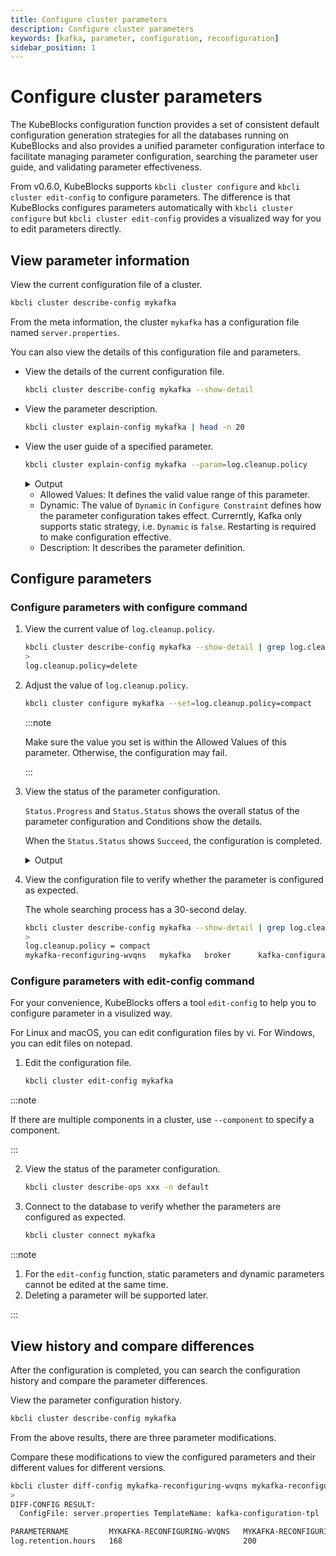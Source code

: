 ```yaml
---
title: Configure cluster parameters
description: Configure cluster parameters
keywords: [kafka, parameter, configuration, reconfiguration]
sidebar_position: 1
---
```


# Configure cluster parameters

The KubeBlocks configuration function provides a set of consistent default configuration generation strategies for all the databases running on KubeBlocks and also provides a unified parameter configuration interface to facilitate managing parameter configuration, searching the parameter user guide, and validating parameter effectiveness.

From v0.6.0, KubeBlocks supports `kbcli cluster configure` and `kbcli cluster edit-config` to configure parameters. The difference is that KubeBlocks configures parameters automatically with `kbcli cluster configure` but `kbcli cluster edit-config` provides a visualized way for you to edit parameters directly.

## View parameter information

View the current configuration file of a cluster.

```bash
kbcli cluster describe-config mykafka  
```

From the meta information, the cluster `mykafka` has a configuration file named `server.properties`.

You can also view the details of this configuration file and parameters.

* View the details of the current configuration file.

   ```bash
   kbcli cluster describe-config mykafka --show-detail
   ```

* View the parameter description.

  ```bash
  kbcli cluster explain-config mykafka | head -n 20
  ```

* View the user guide of a specified parameter.
  
  ```bash
  kbcli cluster explain-config mykafka --param=log.cleanup.policy
  ```

  <details>

  <summary>Output</summary>

  ```bash
  template meta:
    ConfigSpec: kafka-configuration-tpl	ComponentName: broker	ClusterName: mykafka

  Configure Constraint:
    Parameter Name:     log.cleanup.policy
    Allowed Values:     "compact","delete"
    Scope:              Global
    Dynamic:            false
    Type:               string
    Description:        The default cleanup policy for segments beyond the retention window. A comma separated list of valid policies. 
  ```
  
  </details>

  * Allowed Values: It defines the valid value range of this parameter.
  * Dynamic: The value of `Dynamic` in `Configure Constraint` defines how the parameter configuration takes effect. Currerntly, Kafka only supports static strategy, i.e. `Dynamic` is `false`. Restarting is required to make configuration effective.
  * Description: It describes the parameter definition.

## Configure parameters

### Configure parameters with configure command

1. View the current value of `log.cleanup.policy`.

   ```bash
   kbcli cluster describe-config mykafka --show-detail | grep log.cleanup.policy
   >
   log.cleanup.policy=delete
   ```

2. Adjust the value of `log.cleanup.policy`.

   ```bash
   kbcli cluster configure mykafka --set=log.cleanup.policy=compact
   ```

   :::note

   Make sure the value you set is within the Allowed Values of this parameter. Otherwise, the configuration may fail.

   :::

3. View the status of the parameter configuration.

   `Status.Progress` and `Status.Status` shows the overall status of the parameter configuration and Conditions show the details.

   When the `Status.Status` shows `Succeed`, the configuration is completed.

   <details>

   <summary>Output</summary>

   ```bash
   # In progress
   kbcli cluster describe-ops mykafka-reconfiguring-wvqns -n default
   >
   Spec:
     Name: mykafka-reconfiguring-wvqns	NameSpace: default	Cluster: mykafka	Type: Reconfiguring

   Command:
     kbcli cluster configure mykafka --components=broker --config-spec=kafka-configuration-tpl --config-file=server.properties --set log.cleanup.policy=compact --namespace=default

   Status:
     Start Time:         Sep 14,2023 16:28 UTC+0800
     Duration:           5s
     Status:             Running
     Progress:           0/1
                         OBJECT-KEY   STATUS   DURATION   MESSAGE
   ```

   ```bash
   # Parameter reconfiguration is completed
   kbcli cluster describe-ops mykafka-reconfiguring-wvqns -n default
   >
   Spec:
     Name: mykafka-reconfiguring-wvqns	NameSpace: default	Cluster: mykafka	Type: Reconfiguring

   Command:
     kbcli cluster configure mykafka --components=broker --config-spec=kafka-configuration-tpl --config-file=server.properties --set log.cleanup.policy=compact --namespace=default

   Status:
     Start Time:         Sep 14,2023 16:28 UTC+0800
     Completion Time:    Sep 14,2023 16:28 UTC+0800
     Duration:           25s
     Status:             Succeed
     Progress:           1/1
                         OBJECT-KEY   STATUS   DURATION   MESSAGE
   ```

   </details>

4. View the configuration file to verify whether the parameter is configured as expected.

   The whole searching process has a 30-second delay.

   ```bash
   kbcli cluster describe-config mykafka --show-detail | grep log.cleanup.policy
   >
   log.cleanup.policy = compact
   mykafka-reconfiguring-wvqns   mykafka   broker      kafka-configuration-tpl   server.properties   Succeed   restart   1/1        Sep 14,2023 16:28 UTC+0800   {"server.properties":"{\"log.cleanup.policy\":\"compact\"}"}
   ```

### Configure parameters with edit-config command

For your convenience, KubeBlocks offers a tool `edit-config` to help you to configure parameter in a visulized way.

For Linux and macOS, you can edit configuration files by vi. For Windows, you can edit files on notepad.

1. Edit the configuration file.

   ```bash
   kbcli cluster edit-config mykafka
   ```

:::note

If there are multiple components in a cluster, use `--component` to specify a component.

:::

2. View the status of the parameter configuration.

   ```bash
   kbcli cluster describe-ops xxx -n default
   ```

3. Connect to the database to verify whether the parameters are configured as expected.

   ```bash
   kbcli cluster connect mykafka
   ```

:::note

1. For the `edit-config` function, static parameters and dynamic parameters cannot be edited at the same time.
2. Deleting a parameter will be supported later.

:::

## View history and compare differences

After the configuration is completed, you can search the configuration history and compare the parameter differences.

View the parameter configuration history.

```bash
kbcli cluster describe-config mykafka                 
```

From the above results, there are three parameter modifications.

Compare these modifications to view the configured parameters and their different values for different versions.

```bash
kbcli cluster diff-config mykafka-reconfiguring-wvqns mykafka-reconfiguring-hxqfx
>
DIFF-CONFIG RESULT:
  ConfigFile: server.properties	TemplateName: kafka-configuration-tpl	ComponentName: broker	ClusterName: mykafka	UpdateType: update

PARAMETERNAME         MYKAFKA-RECONFIGURING-WVQNS   MYKAFKA-RECONFIGURING-HXQFX
log.retention.hours   168                           200
```
